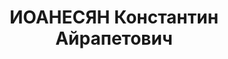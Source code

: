 ---
title: ИОАНЕСЯН Константин Айрапетович
description: 'Род. в 1905. Экономист в конторе мобилизации внутренних ресурсов Азнефтекомбината.

  Арестован 17.04.1937. Обв. в контрреволюционных преступлениях. Приговор: ВК ВС СССР,
  11.10.1937 – ВМН. Расстрелян 03.12.1937, Баку.

  Реабилитирован ВК ВС СССР 13.06.1957'
---